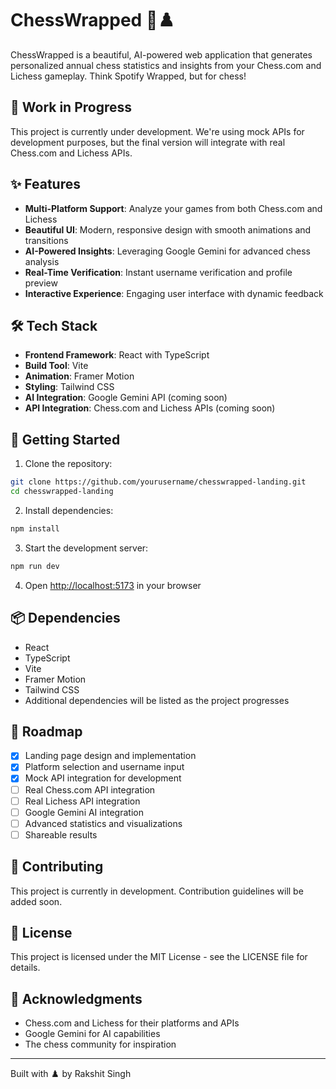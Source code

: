 # ChessWrapped 🎁♟️

ChessWrapped is a beautiful, AI-powered web application that generates personalized annual chess statistics and insights from your Chess.com and Lichess gameplay. Think Spotify Wrapped, but for chess!

## 🚧 Work in Progress

This project is currently under development. We're using mock APIs for development purposes, but the final version will integrate with real Chess.com and Lichess APIs.

## ✨ Features

- **Multi-Platform Support**: Analyze your games from both Chess.com and Lichess
- **Beautiful UI**: Modern, responsive design with smooth animations and transitions
- **AI-Powered Insights**: Leveraging Google Gemini for advanced chess analysis
- **Real-Time Verification**: Instant username verification and profile preview
- **Interactive Experience**: Engaging user interface with dynamic feedback

## 🛠️ Tech Stack

- **Frontend Framework**: React with TypeScript
- **Build Tool**: Vite
- **Animation**: Framer Motion
- **Styling**: Tailwind CSS
- **AI Integration**: Google Gemini API (coming soon)
- **API Integration**: Chess.com and Lichess APIs (coming soon)

## 🚀 Getting Started

1. Clone the repository:
```bash
git clone https://github.com/yourusername/chesswrapped-landing.git
cd chesswrapped-landing
```

2. Install dependencies:
```bash
npm install
```

3. Start the development server:
```bash
npm run dev
```

4. Open [http://localhost:5173](http://localhost:5173) in your browser

## 📦 Dependencies

- React
- TypeScript
- Vite
- Framer Motion
- Tailwind CSS
- Additional dependencies will be listed as the project progresses

## 🎯 Roadmap

- [x] Landing page design and implementation
- [x] Platform selection and username input
- [x] Mock API integration for development
- [ ] Real Chess.com API integration
- [ ] Real Lichess API integration
- [ ] Google Gemini AI integration
- [ ] Advanced statistics and visualizations
- [ ] Shareable results

## 🤝 Contributing

This project is currently in development. Contribution guidelines will be added soon.

## 📝 License

This project is licensed under the MIT License - see the LICENSE file for details.

## 🙏 Acknowledgments

- Chess.com and Lichess for their platforms and APIs
- Google Gemini for AI capabilities
- The chess community for inspiration

---

Built with ♟️ by Rakshit Singh
